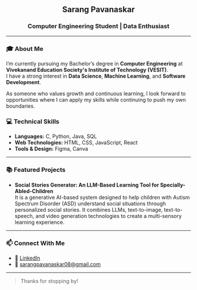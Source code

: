 <h2 align="center">Sarang Pavanaskar</h2>
<h3 align="center">Computer Engineering Student | Data Enthusiast</h3>

---

### 🎓 About Me

I’m currently pursuing my Bachelor’s degree in **Computer Engineering** at **Vivekanand Education Society's Institute of Technology (VESIT)**.  
I have a strong interest in **Data Science**, **Machine Learning**, and **Software Development**.

As someone who values growth and continuous learning, I look forward to opportunities where I can apply my skills while continuing to push my own boundaries.


### 💻 Technical Skills

- **Languages:** C, Python, Java, SQL  
- **Web Technologies:** HTML, CSS, JavaScript, React  
- **Tools & Design:** Figma, Canva  

---

### 📚 Featured Projects

- **Social Stories Generator: An LLM-Based Learning Tool for Specially-Abled-Children**  
It is a generative AI-based system designed to help children with Autism Spectrum Disorder (ASD) understand social situations through personalized social stories. It combines LLMs, text-to-image, text-to-speech, and video generation technologies to create a multi-sensory learning experience.

---

### 📫 Connect With Me

- 🔗 [LinkedIn](https://www.linkedin.com/in/sarang8114)
- 📧 sarangpavanaskar08@gmail.com  

---

> Thanks for stopping by!
